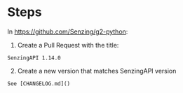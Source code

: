 # Steps

In https://github.com/Senzing/g2-python:

1. Create a Pull Request with the title:

```console
SenzingAPI 1.14.0
```

2. Create a new version that matches SenzingAPI version

```console
See [CHANGELOG.md]()
```
